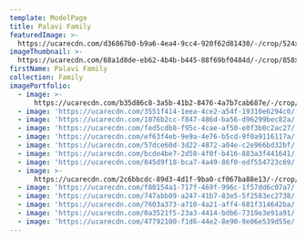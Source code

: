 ```yaml
---
template: ModelPage
title: Palavi Family
featuredImage: >-
  https://ucarecdn.com/d36867b0-b9a6-4ea4-9cc4-920f62d81430/-/crop/524x245/38,0/-/preview/
imageThumbnail: >-
  https://ucarecdn.com/68a1d8de-eb62-4b4b-b445-88f69bf0484d/-/crop/858x1223/230,90/-/preview/
firstName: Palavi Family
collection: Family
imagePortfolio:
  - image: >-
      https://ucarecdn.com/b35d86c8-3a5b-41b2-8476-4a7b7cab687e/-/crop/829x1251/252,0/-/preview/
  - image: 'https://ucarecdn.com/3551f414-1eea-4ce2-a54f-19310e6294c0/'
  - image: 'https://ucarecdn.com/1076b2cc-f847-486d-ba56-d96299bec82a/'
  - image: 'https://ucarecdn.com/fed5cdb8-f95c-4cae-af50-e0f3b0c2ac27/'
  - image: 'https://ucarecdn.com/ef63f4eb-9e9a-4e76-b5cd-9f0a9116117a/'
  - image: 'https://ucarecdn.com/57dce60d-3d22-4872-a04e-c2e966bd32bf/'
  - image: 'https://ucarecdn.com/bcde4be7-2d50-4f0f-b416-883a3f441641/'
  - image: 'https://ucarecdn.com/845d9f18-bca7-4a49-86f0-edf554723c69/'
  - image: >-
      https://ucarecdn.com/2c6bbcdc-89d3-4d1f-9ba0-cf067ba88e13/-/crop/789x964/230,258/-/preview/
  - image: 'https://ucarecdn.com/f80154a1-717f-469f-996c-1f57dd6c07a7/'
  - image: 'https://ucarecdn.com/747abb09-a247-41b7-83e5-5f2583ec2738/'
  - image: 'https://ucarecdn.com/7603a373-a710-4a21-aff4-681f314642ba/'
  - image: 'https://ucarecdn.com/0a3521f5-23a3-4414-bdb6-7319e3e91a91/'
  - image: 'https://ucarecdn.com/47792100-f1d6-44e2-8e90-9e06e539d55e/'
---
```


